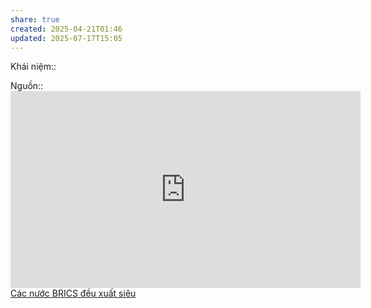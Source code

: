 ```yaml
---
share: true
created: 2025-04-21T01:46
updated: 2025-07-17T15:05
---
```

Khái niệm:: 

Nguồn:: <iframe width="560" height="315" src="https://www.youtube.com/embed/Jk_i3tMbws4?si=ztK8QsNxp9v3MV-h" title="YouTube video player" frameborder="0" allow="accelerometer; autoplay; clipboard-write; encrypted-media; gyroscope; picture-in-picture; web-share" referrerpolicy="strict-origin-when-cross-origin" allowfullscreen></iframe>
[Các nước BRICS đều xuất siêu](../FED/C%C3%A1c%20n%C6%B0%E1%BB%9Bc%20BRICS%20%C4%91%E1%BB%81u%20xu%E1%BA%A5t%20si%C3%AAu.md)
